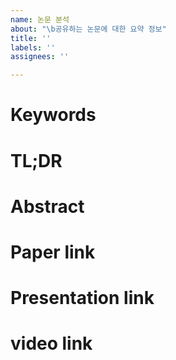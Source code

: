 ```yaml
---
name: 논문 분석
about: "\b공유하는 논문에 대한 요약 정보"
title: ''
labels: ''
assignees: ''

---
```


# Keywords

# TL;DR

# Abstract

# Paper link

# Presentation link

# video link
